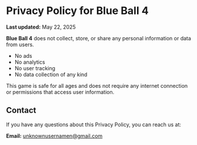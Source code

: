 
</head>
<body>
  <h1>Privacy Policy for Blue Ball 4</h1>
  <p><strong>Last updated:</strong> May 22, 2025</p>

  <p><strong>Blue Ball 4</strong> does not collect, store, or share any personal information or data from users.</p>

  <ul>
    <li>No ads</li>
    <li>No analytics</li>
    <li>No user tracking</li>
    <li>No data collection of any kind</li>
  </ul>

  <p>This game is safe for all ages and does not require any internet connection or permissions that access user information.</p>

  <h2>Contact</h2>
  <p>If you have any questions about this Privacy Policy, you can reach us at:</p>
  <p><strong>Email:</strong> <a href="mailto:unknownusernamen@gmail.com">unknownusernamen@gmail.com</a></p>
</body>
</html>
